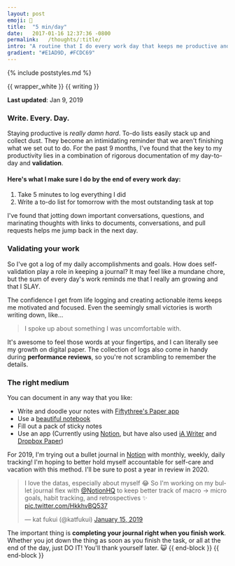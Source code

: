 ```yaml
---
layout: post
emoji: 📓
title:  "5 min/day"
date:   2017-01-16 12:37:36 -0800
permalink:   /thoughts/:title/
intro: "A routine that I do every work day that keeps me productive and optimistic."
gradient: "#E1AD9D, #FCDC69"
---
```

{% include poststyles.md %}

{{ wrapper_white }}
{{ writing }}

**Last updated**: Jan 9, 2019

### Write. Every. Day.
Staying productive is _really damn hard_. To-do lists easily stack up and collect dust. They become an intimidating reminder that we aren't finishing what we set out to do. For the past 9 months, I've found that the key to my productivity lies in a combination of rigorous documentation of my day-to-day and **validation**.

#### Here's what I make sure I do by the end of every work day:

1. Take 5 minutes to log everything I did
2. Write a to-do list for tomorrow with the most outstanding task at top

I've found that jotting down important conversations, questions, and marinating thoughts with links to documents, conversations, and pull requests helps me jump back in the next day.

### Validating your work
So I've got a log of my daily accomplishments and goals. How does self-validation play a role in keeping a journal? It may feel like a mundane chore, but the sum of every day's work reminds me that I really am growing and that I SLAY.

The confidence I get from life logging and creating actionable items keeps me motivated and focused. Even the seemingly small victories is worth writing down, like...

> I spoke up about something I was uncomfortable with.

It's awesome to feel those words at your fingertips, and I can literally see my growth on digital paper. The collection of logs also come in handy during **performance reviews**, so you're not scrambling to remember the details.

### The right medium
You can document in any way that you like:
* Write and doodle your notes with [Fiftythree's Paper app](https://www.fiftythree.com/)
* Use a [beautiful notebook](https://www.baronfig.com/products/shopconfidant)
* Fill out a pack of sticky notes
* Use an app (Currently using [Notion](https://www.notion.so), but have also used [iA Writer](https://ia.net/writer) and [Dropbox Paper](https://www.dropbox.com/paper))

For 2019, I'm trying out a bullet journal in [Notion](https://www.notion.so) with monthly, weekly, daily tracking! I'm hoping to better hold myself accountable for self-care and vacation with this method. I'll be sure to post a year in review in 2020.

<blockquote class="twitter-tweet" data-lang="en"><p lang="en" dir="ltr">I love the datas, especially about myself 😂 So I&#39;m working on my bullet journal flex with <a href="https://twitter.com/NotionHQ?ref_src=twsrc%5Etfw">@NotionHQ</a> to keep better track of macro -&gt; micro goals, habit tracking, and retrospectives ✨ <a href="https://t.co/HkkhvBQ537">pic.twitter.com/HkkhvBQ537</a></p>&mdash; kat fukui (@katfukui) <a href="https://twitter.com/katfukui/status/1085248266818613248?ref_src=twsrc%5Etfw">January 15, 2019</a></blockquote>
<script async src="https://platform.twitter.com/widgets.js" charset="utf-8"></script>

The important thing is **completing your journal right when you finish work**. Whether you jot down the thing as soon as you finish the task, or all at the end of the day, just DO IT! You'll thank yourself later. 😺
{{ end-block }}
{{ end-block }}
